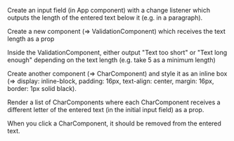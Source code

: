 Create an input field (in App component) with a change listener which outputs the length of the entered text below it (e.g. in a paragraph).

Create a new component (=> ValidationComponent) which receives the text length as a prop

Inside the ValidationComponent, either output "Text too short" or "Text long enough" depending on the text length (e.g. take 5 as a minimum length)

Create another component (=> CharComponent) and style it as an inline box (=> display: inline-block, padding: 16px, text-align: center, margin: 16px, border: 1px solid black).

Render a list of CharComponents where each CharComponent receives a different letter of the entered text (in the initial input field) as a prop.

When you click a CharComponent, it should be removed from the entered text.
